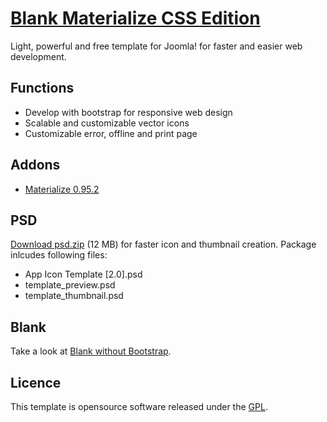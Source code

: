 # [Blank Materialize CSS Edition](http://blank.vc)

Light, powerful and free template for Joomla!
for faster and easier web development.

## Functions

* Develop with bootstrap for responsive web design
* Scalable and customizable vector icons
* Customizable error, offline and print page

## Addons 

* [Materialize 0.95.2](http://materializecss.com/)

## PSD

[Download psd.zip](http://itr.im/psd) (12 MB) for faster icon and thumbnail creation. Package inlcudes following files:

* App Icon Template [2.0].psd
* template_preview.psd
* template_thumbnail.psd

## Blank

Take a look at [Blank without Bootstrap](https://github.com/Bloggerschmidt/Blank).

## Licence

This template is opensource software released under the [GPL](http://www.gnu.org/licenses/gpl-2.0.txt).
